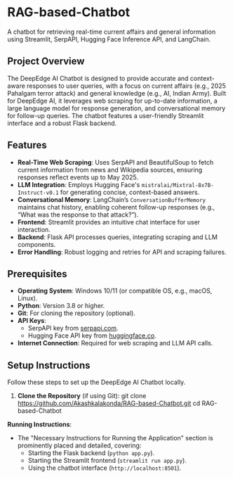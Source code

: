 # RAG-based-Chatbot


A chatbot for retrieving real-time current affairs and general information using Streamlit, SerpAPI, Hugging Face Inference API, and LangChain.

## Project Overview
The DeepEdge AI Chatbot is designed to provide accurate and context-aware responses to user queries, with a focus on current affairs (e.g., 2025 Pahalgam terror attack) and general knowledge (e.g., AI, Indian Army). Built for DeepEdge AI, it leverages web scraping for up-to-date information, a large language model for response generation, and conversational memory for follow-up queries. The chatbot features a user-friendly Streamlit interface and a robust Flask backend.

## Features
- **Real-Time Web Scraping**: Uses SerpAPI and BeautifulSoup to fetch current information from news and Wikipedia sources, ensuring responses reflect events up to May 2025.
- **LLM Integration**: Employs Hugging Face's `mistralai/Mixtral-8x7B-Instruct-v0.1` for generating concise, context-based answers.
- **Conversational Memory**: LangChain’s `ConversationBufferMemory` maintains chat history, enabling coherent follow-up responses (e.g., “What was the response to that attack?”).
- **Frontend**: Streamlit provides an intuitive chat interface for user interaction.
- **Backend**: Flask API processes queries, integrating scraping and LLM components.
- **Error Handling**: Robust logging and retries for API and scraping failures.



## Prerequisites
- **Operating System**: Windows 10/11 (or compatible OS, e.g., macOS, Linux).
- **Python**: Version 3.8 or higher.
- **Git**: For cloning the repository (optional).
- **API Keys**:
  - SerpAPI key from [serpapi.com](https://serpapi.com/).
  - Hugging Face API key from [huggingface.co](https://huggingface.co/).
- **Internet Connection**: Required for web scraping and LLM API calls.

## Setup Instructions
Follow these steps to set up the DeepEdge AI Chatbot locally.

1. **Clone the Repository** (if using Git):
   git clone https://github.com/Akashkalakonda/RAG-based-Chatbot.git
   cd RAG-based-Chatbot


**Running Instructions**:
  - The "Necessary Instructions for Running the Application" section is prominently placed and detailed, covering:
    - Starting the Flask backend (`python app.py`).
    - Starting the Streamlit frontend (`streamlit run app.py`).
    - Using the chatbot interface (`http://localhost:8501`).
      
